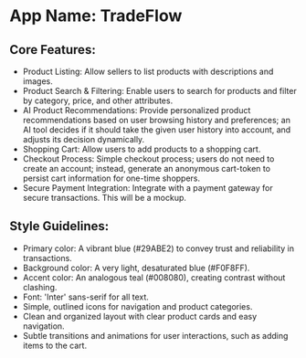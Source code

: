 # **App Name**: TradeFlow

## Core Features:

- Product Listing: Allow sellers to list products with descriptions and images.
- Product Search & Filtering: Enable users to search for products and filter by category, price, and other attributes.
- AI Product Recommendations: Provide personalized product recommendations based on user browsing history and preferences; an AI tool decides if it should take the given user history into account, and adjusts its decision dynamically.
- Shopping Cart: Allow users to add products to a shopping cart.
- Checkout Process: Simple checkout process; users do not need to create an account; instead, generate an anonymous cart-token to persist cart information for one-time shoppers.
- Secure Payment Integration: Integrate with a payment gateway for secure transactions. This will be a mockup.

## Style Guidelines:

- Primary color: A vibrant blue (#29ABE2) to convey trust and reliability in transactions.
- Background color: A very light, desaturated blue (#F0F8FF).
- Accent color: An analogous teal (#008080), creating contrast without clashing.
- Font: 'Inter' sans-serif for all text.
- Simple, outlined icons for navigation and product categories.
- Clean and organized layout with clear product cards and easy navigation.
- Subtle transitions and animations for user interactions, such as adding items to the cart.